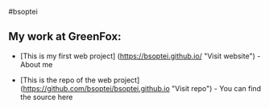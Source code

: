 #bsoptei


## My work at GreenFox:

* [This is my first web project] (https://bsoptei.github.io/ "Visit website") - About me

* [This is the repo of the web project] (https://github.com/bsoptei/bsoptei.github.io "Visit repo") - You can find the source here


